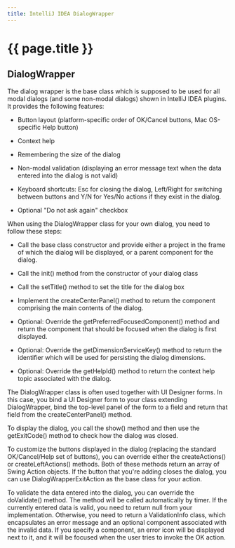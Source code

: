 ```yaml
---
title: IntelliJ IDEA DialogWrapper
---
```


<!--
INITIAL_SOURCE https://confluence.jetbrains.com/display/IDEADEV/IntelliJ+IDEA+DialogWrapper
-->

# {{ page.title }}

## DialogWrapper

The dialog wrapper is the base class which is supposed to be used for all modal dialogs (and some non-modal dialogs) shown in IntelliJ IDEA plugins. It provides the following features:

*  Button layout (platform-specific order of OK/Cancel buttons, Mac OS-specific Help button)

*  Context help

*  Remembering the size of the dialog

*  Non-modal validation (displaying an error message text when the data entered into the dialog is not valid)

*  Keyboard shortcuts: Esc for closing the dialog, Left/Right for switching between buttons and Y/N for Yes/No actions if they exist in the dialog.

*  Optional "Do not ask again" checkbox


When using the DialogWrapper class for your own dialog, you need to follow these steps:

*  Call the base class constructor and provide either a project in the frame of which the dialog will be displayed, or a parent component for the dialog.

*  Call the init() method from the constructor of your dialog class

*  Call the setTitle() method to set the title for the dialog box

*  Implement the createCenterPanel() method to return the component comprising the main contents of the dialog.

*  Optional: Override the getPreferredFocusedComponent() method and return the component that should be focused when the dialog is first displayed.

*  Optional: Override the getDimensionServiceKey() method to return the identifier which will be used for persisting the dialog dimensions.

*  Optional: Override the getHelpId() method to return the context help topic associated with the dialog.

The DialogWrapper class is often used together with UI Designer forms.
In this case, you bind a UI Designer form to your class extending DialogWrapper, bind the top-level panel of the form to a field and return that field from the createCenterPanel() method.

To display the dialog, you call the show() method and then use the getExitCode() method to check how the dialog was closed.

To customize the buttons displayed in the dialog (replacing the standard OK/Cancel/Help set of buttons), you can override either the createActions() or createLeftActions() methods. Both of these methods return an array of Swing Action objects. If the button that you're adding closes the dialog, you can use DialogWrapperExitAction as the base class for your action.

To validate the data entered into the dialog, you can override the doValidate() method. The method will be called automatically by timer.
If the currently entered data is valid, you need to return null from your implementation. Otherwise, you need to return a ValidationInfo class, which encapsulates an error message and an optional component associated with the invalid data.
If you specify a component, an error icon will be displayed next to it, and it will be focused when the user tries to invoke the OK action.

